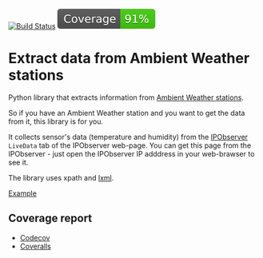 [![Build Status](https://github.com/andgineer/ambientweather_livedata/workflows/ci/badge.svg)](https://github.com/andgineer/ambientweather_livedata/actions)
[![Coverage](https://raw.githubusercontent.com/andgineer/ambientweather_livedata/python-coverage-comment-action-data/badge.svg)](https://htmlpreview.github.io/?https://github.com/andgineer/ambientweather_livedata/blob/python-coverage-comment-action-data/htmlcov/index.html)
# Extract data from Ambient Weather stations

Python library that extracts information from [Ambient Weather stations](https://www.ambientweather.com/).

So if you have an Ambient Weather station and you want to get the data from it, this library is for you.

It collects sensor's data (temperature and humidity) from the [IPObserver](https://www.ambientweather.com/amobserverip.html) `LiveData` tab of the IPObserver web-page.
You can get this page from the IPObserver - just open the IPObserver IP adddress in your web-brawser to see it.

The library uses xpath and [lxml](http://lxml.de/).

[Example](src/example.py)


## Coverage report
* [Codecov](https://app.codecov.io/gh/andgineer/ambientweather_livedata/tree/master/src)
* [Coveralls](https://coveralls.io/github/andgineer/ambientweather_livedata)

